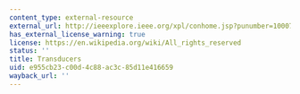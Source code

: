 ```yaml
---
content_type: external-resource
external_url: http://ieeexplore.ieee.org/xpl/conhome.jsp?punumber=1000712
has_external_license_warning: true
license: https://en.wikipedia.org/wiki/All_rights_reserved
status: ''
title: Transducers
uid: e955cb23-c00d-4c88-ac3c-85d11e416659
wayback_url: ''
---
```

